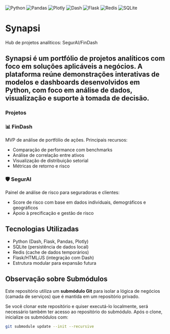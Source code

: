![Python](https://img.shields.io/badge/-Python-05122A?style=flat&logo=python)
![Pandas](https://img.shields.io/badge/-Pandas-05122A?style=flat&logo=pandas)
![Plotly](https://img.shields.io/badge/-Plotly-05122A?style=flat&logo=plotly)
![Dash](https://img.shields.io/badge/-Dash-05122A?style=flat&logo=plotly)
![Flask](https://img.shields.io/badge/-Flask-05122A?style=flat&logo=flask)
![Redis](https://img.shields.io/badge/-Redis-05122A?style=flat&logo=redis)
![SQLite](https://img.shields.io/badge/-SQLite-05122A?style=flat&logo=sqlite)

# Synapsi
Hub de projetos analíticos: SegurAI/FinDash

## **Synapsi** é um portfólio de projetos analíticos com foco em soluções aplicáveis a negócios. A plataforma reúne demonstrações interativas de modelos e dashboards desenvolvidos em Python, com foco em análise de dados, visualização e suporte à tomada de decisão.

### Projetos

### 📊 FinDash
MVP de análise de portfólio de ações. Principais recursos:
- Comparação de performance com benchmarks
- Análise de correlação entre ativos
- Visualização de distribuição setorial
- Métricas de retorno e risco

### 🛡️ SegurAI
Painel de análise de risco para seguradoras e clientes:
- Score de risco com base em dados individuais, demográficos e geográficos
- Apoio à precificação e gestão de risco

## Tecnologias Utilizadas
- Python (Dash, Flask, Pandas, Plotly)
- SQLite (persistência de dados local)
- Redis (cache de dados temporários)
- Flask/HTML/JS (integração com Dash)
- Estrutura modular para expansão futura

## Observação sobre Submódulos

Este repositório utiliza um **submódulo Git** para isolar a lógica de negócios (camada de serviços) que é mantida em um repositório privado.

Se você clonar este repositório e quiser executá-lo localmente, será necessário também ter acesso ao repositório do submódulo. Após o clone, inicialize os submódulos com:

```bash
git submodule update --init --recursive
